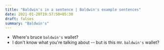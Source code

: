 ```yaml
---
title: "Baldwin's in a sentence | Baldwin's example sentences"
date: 2021-01-20T19:57:50+05:30
draft: falses
summary: "Baldwin's"
---
```

- Where's bruce `baldwin's` wallet?
- I don't know what you're talking about -- but is this mr. `baldwin's` wallet?
                 
